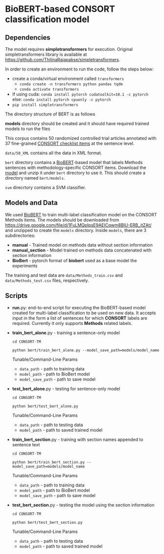 # BioBERT-based CONSORT classification model

## Dependencies

The model requires __simpletransformers__ for execution. Original simpletransformers library is available at https://github.com/ThilinaRajapakse/simpletransformers. 

In order to create an environment to run the code, follow the steps below:
- create a conda/virtual environment called `transformers`
    - `conda create -n transformers python pandas tqdm`
    - `conda activate transformers`
- If using cuda:
    `conda install pytorch cudatoolkit=10.1 -c pytorch`  
    else: `conda install pytorch cpuonly -c pytorch`
- `pip install simpletransformers`
    


The directory structure of BERT is as follows
   
__models__ directory should be created and it should have required trained models to run the files


This corpus contains 50 randomized controlled trial articles annotated with 37 fine-grained [CONSORT checklist items](http://www.consort-statement.org/) at the sentence level. 

`data/50_XML` contains all the data in XML format. 

`bert` directory contains a [BioBERT](https://github.com/dmis-lab/biobert)-based model that labels Methods sentences with methodology-specific CONSORT items. Download the [model](https://drive.google.com/file/d/1FuLMQpIpsE9AEICqwm8BIU-ERB_jtZAt) and unzip it under `bert` directory to use it. This should create a directory named `bert/models`.

`svm` direcrtory contains a SVM classifier. 


## Models and Data

We used [BioBERT](https://github.com/dmis-lab/biobert) to train multi-label classification model on the CONSORT Methods items. The models should be downloaded from https://drive.google.com/file/d/1FuLMQpIpsE9AEICqwm8BIU-ERB_jtZAt/ and unzipped to create the `models` directory. Inside `models`, there are 3 subdirectories:
- __manual__ - Trained model on methods data without section information
- __manual_section__ - Model trained on methods data concatenated with section information
- __BioBert__ - pytorch format of __biobert__ used as a base model the experiments   
    
The training and test data are `data/Methods_train.csv` and `data/Methods_test.csv` files, respectively.

## Scripts

- __run__.py:  end-to-end script for executing the BioBERT-based model created for multi-label classification to be used on new data. It accepts input in the form a list of sentences for which __CONSORT__ labels are required. Currently it only supports __Methods__ related labels. 
- __train_bert_alone__.py - training a sentence-only model
     
     `cd CONSORT-TM`
     
    `python bert/train_bert_alone.py --model_save_path=models/model_name`
 
    Tunable/Command-Line Params
    - `data_path` - path to training data
    - `model_path` - path to BioBert model
    - `model_save_path` - path to save model
    
- __test_bert_alone__.py - testing for sentence-only model 
 
     `cd CONSORT-TM`
 
    `python bert/test_bert_alone.py`
    
    Tunable/Command-Line Params
    - `data_path` - path to testing data
    - `model_path` - path to saved trained model
    
 - __train_bert_section__.py - training with section names appended to sentence text
 
     `cd CONSORT-TM`
 
    `python bert/train_bert_section.py --model_save_path=models/model_name`
    
    Tunable/Command-Line Params
    - `data_path` - path to training data
    - `model_path` - path to BioBert model
    - `model_save_path` - path to save model
    
 -  __test_bert_section__.py - testing the model using the section information 
 
     `cd CONSORT-TM`
 
    `python bert/test_bert_section.py`
    
    Tunable/Command-Line Params
    - `data_path` - path to testing data
    - `model_path` - path to saved trained model
     
 

